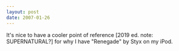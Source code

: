 ```yaml
---
layout: post
date: 2007-01-26
---
```


It's nice to have a cooler point of reference [2019 ed. note: SUPERNATURAL?] for why I have "Renegade" by Styx on my iPod.

